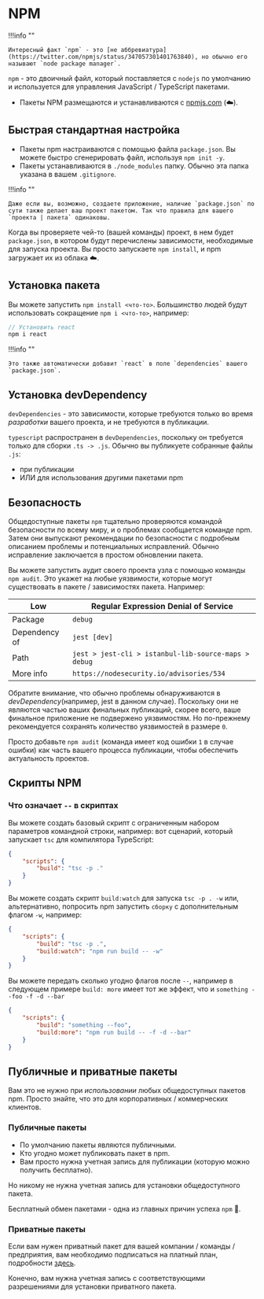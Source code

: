 # NPM

!!!info ""

    Интересный факт `npm` - это [не аббревиатура](https://twitter.com/npmjs/status/347057301401763840), но обычно его называют `node package manager`.

`npm` - это двоичный файл, который поставляется с `nodejs` по умолчанию и используется для управления JavaScript / TypeScript пакетами.

-   Пакеты NPM размещаются и устанавливаются с [npmjs.com](https://www.npmjs.com/) (☁️).

## Быстрая стандартная настройка

-   Пакеты npm настраиваются с помощью файла `package.json`. Вы можете быстро сгенерировать файл, используя `npm init -y`.
-   Пакеты устанавливаются в `./node_modules` папку. Обычно эта папка указана в вашем `.gitignore`.

!!!info ""

    Даже если вы, возможно, создаете приложение, наличие `package.json` по сути также делает ваш проект пакетом. Так что правила для вашего `проекта | пакета` одинаковы.

Когда вы проверяете чей-то (вашей команды) проект, в нем будет `package.json`, в котором будут перечислены зависимости, необходимые для запуска проекта. Вы просто запускаете `npm install`, и npm загружает их из облака ☁️.

## Установка пакета

Вы можете запустить `npm install <что-то>`. Большинство людей будут использовать сокращение `npm i <что-то>`, например:

```ts
// Установить react
npm i react
```

!!!info ""

    Это также автоматически добавит `react` в поле `dependencies` вашего `package.json`.

## Установка devDependency

`devDependencies` - это зависимости, которые требуются только во время _разработки_ вашего проекта, и не требуются в публикации.

`typescript` распространен в `devDependencies`, поскольку он требуется только для сборки `.ts -> .js`. Обычно вы публикуете собранные файлы `.js`:

-   при публикации
-   ИЛИ для использования другими пакетами npm

## Безопасность

Общедоступные пакеты `npm` тщательно проверяются командой безопасности по всему миру, и о проблемах сообщается команде npm. Затем они выпускают рекомендации по безопасности с подробным описанием проблемы и потенциальных исправлений. Обычно исправление заключается в простом обновлении пакета.

Вы можете запустить аудит своего проекта узла с помощью команды `npm audit`. Это укажет на любые уязвимости, которые могут существовать в пакете / зависимостях пакета. Например:

| Low           | Regular Expression Denial of Service                 |
| ------------- | ---------------------------------------------------- |
| Package       | `debug`                                              |
| Dependency of | `jest [dev]`                                         |
| Path          | `jest > jest-cli > istanbul-lib-source-maps > debug` |
| More info     | `https://nodesecurity.io/advisories/534`             |

Обратите внимание, что обычно проблемы обнаруживаются в _devDependency_(например, jest в данном случае). Поскольку они не являются частью ваших финальных публикаций, скорее всего, ваше финальное приложение не подвержено уязвимостям. Но по-прежнему рекомендуется сохранять количество уязвимостей в размере `0`.

Просто добавьте `npm audit` (команда имеет код ошибки `1` в случае ошибки) как часть вашего процесса публикации, чтобы обеспечить актуальность проектов.

## Скрипты NPM

### Что означает `--` в скриптах

Вы можете создать базовый скрипт с ограниченным набором параметров командной строки, например: вот сценарий, который запускает `tsc` для компилятора TypeScript:

```json
{
    "scripts": {
        "build": "tsc -p ."
    }
}
```

Вы можете создать скрипт `build:watch` для запуска `tsc -p . -w` или, альтернативно, попросить npm запустить `сборку` с дополнительным флагом `-w`, например:

```json
{
    "scripts": {
        "build": "tsc -p .",
        "build:watch": "npm run build -- -w"
    }
}
```

Вы можете передать сколько угодно флагов после `--`, например в следующем примере `build: more` имеет тот же эффект, что и `something --foo -f -d --bar`

```json
{
    "scripts": {
        "build": "something --foo",
        "build:more": "npm run build -- -f -d --bar"
    }
}
```

## Публичные и приватные пакеты

Вам это не нужно при _использовании_ любых общедоступных пакетов npm. Просто знайте, что это для корпоративных / коммерческих клиентов.

### Публичные пакеты

-   По умолчанию пакеты являются публичными.
-   Кто угодно может публиковать пакет в npm.
-   Вам просто нужна учетная запись для публикации (которую можно получить бесплатно).

Но никому не нужна учетная запись для установки общедоступного пакета.

Бесплатный обмен пакетами - одна из главных причин успеха `npm` 🌹.

### Приватные пакеты

Если вам нужен приватный пакет для вашей компании / команды / предприятия, вам необходимо подписаться на платный план, подробности [здесь](https://www.npmjs.com/pricing).

Конечно, вам нужна учетная запись с соответствующими разрешениями для установки приватного пакета.
